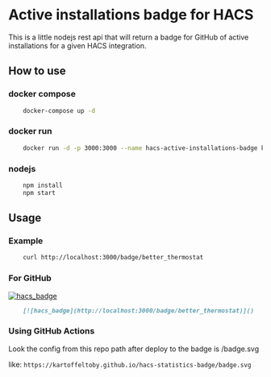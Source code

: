 # Active installations badge for HACS

This is a little nodejs rest api that will return a badge for GitHub of active installations for a given HACS integration.

## How to use

### docker compose
```bash
    docker-compose up -d
```

### docker run
```bash
    docker run -d -p 3000:3000 --name hacs-active-installations-badge kartoffeltoby/badge:latest
```

### nodejs
```bash
    npm install
    npm start
```

## Usage

### Example

```bash
    curl http://localhost:3000/badge/better_thermostat
```

### For GitHub

[![hacs_badge](https://kartoffeltoby.github.io/hacs-statistics-badge/badge.svg)]()
```md
    [![hacs_badge](http://localhost:3000/badge/better_thermostat)]()
```

### Using GitHub Actions
Look the config from this repo path after deploy to the badge is /badge.svg

like: ``https://kartoffeltoby.github.io/hacs-statistics-badge/badge.svg``
